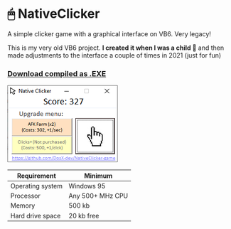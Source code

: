 # 🖱 NativeClicker
A simple clicker game with a graphical interface on VB6. Very legacy!

This is my very old VB6 project. **I created it when I was a child 👦** and then made adjustments to the interface a couple of times in 2021 (just for fun)

### [Download compiled as .EXE](https://github.com/DosX-dev/NativeClicker-game/releases/tag/Builds)

![](screen.jpg)

| Requirement | Minimum |
|---|---|
| Operating system | Windows 95
| Processor | Any 500+ MHz CPU
| Memory | 500 kb
| Hard drive space | 20 kb free
